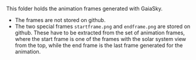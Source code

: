 This folder holds the animation frames generated with GaiaSky.

* The frames are not stored on github.
* The two special frames `startframe.png` and `endframe.png` are stored on github. These have to be extracted from the set of
  animation frames, where the start frame is one of the frames with the solar system view from the top, while the end frame
  is the last frame generated for the animation.
